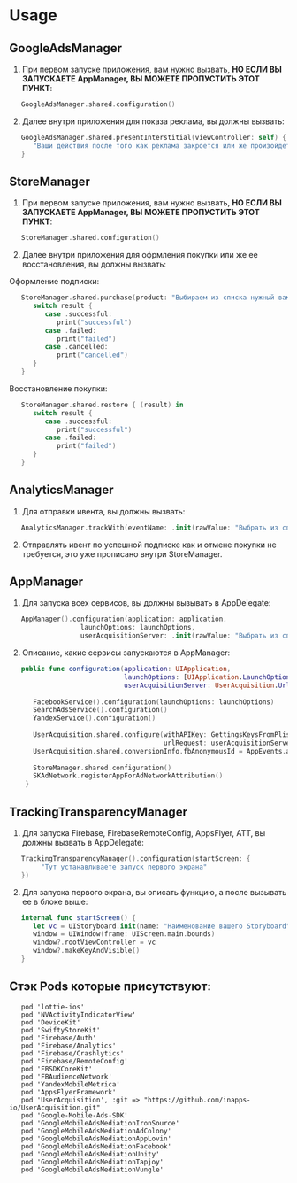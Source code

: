 # Usage

## GoogleAdsManager
1) При первом запуске приложения, вам нужно вызвать, **НО ЕСЛИ ВЫ ЗАПУСКАЕТЕ AppManager, ВЫ МОЖЕТЕ ПРОПУСТИТЬ ЭТОТ ПУНКТ**:

```swift
   GoogleAdsManager.shared.configuration()
```

2) Далее внутри приложения для показа реклама, вы должны вызвать:

```swift
   GoogleAdsManager.shared.presentInterstitial(viewController: self) {
      "Ваши действия после того как реклама закроется или же произойдет ошибка"
   }
```

## StoreManager
1) При первом запуске приложения, вам нужно вызвать, **НО ЕСЛИ ВЫ ЗАПУСКАЕТЕ AppManager, ВЫ МОЖЕТЕ ПРОПУСТИТЬ ЭТОТ ПУНКТ**:

```swift
   StoreManager.shared.configuration()
```

2) Далее внутри приложения для офрмления покупки или же ее восстановления, вы должны вызвать:

Оформление подписки:
```swift
   StoreManager.shared.purchase(product: "Выбираем из списка нужный вам id подписки") { (result) in
      switch result {
         case .successful:
            print("successful")
         case .failed:
            print("failed")
         case .cancelled:
            print("cancelled")
      }
   }
```

Восстановление покупки:
```swift
   StoreManager.shared.restore { (result) in
      switch result {
         case .successful:
            print("successful")
         case .failed:
            print("failed")
      }
   }
```

## AnalyticsManager
1) Для отправки ивента, вы должны вызвать:

```swift
   AnalyticsManager.trackWith(eventName: .init(rawValue: "Выбрать из списка нужный вам ивент или же написать свой"))
```

2) Отправлять ивент по успешной подписке как и отмене покупки не требуется, это уже прописано внутри StoreManager.

## AppManager
1) Для запуска всех сервисов, вы должны вызывать в AppDelegate:

```swift
   AppManager().configuration(application: application, 
			      launchOptions: launchOptions, 
			      userAcquisitionServer: .init(rawValue: "Выбрать из списка нужный вам сервер или же написать свой"))
```

2) Описание, какие сервисы запускаются в AppManager:

```swift
   public func configuration(application: UIApplication,
                             launchOptions: [UIApplication.LaunchOptionsKey: Any]?,
                             userAcquisitionServer: UserAcquisition.Urls = .inapps) {
        
      FacebookService().configuration(launchOptions: launchOptions)
      SearchAdsService().configuration()
      YandexService().configuration()
        
      UserAcquisition.shared.configure(withAPIKey: GettingsKeysFromPlist.getKey(by: .userAcquisitionKey) as! String,
                                       urlRequest: userAcquisitionServer)
      UserAcquisition.shared.conversionInfo.fbAnonymousId = AppEvents.anonymousID
        
      StoreManager.shared.configuration()
      SKAdNetwork.registerAppForAdNetworkAttribution()
    }
```

## TrackingTransparencyManager
1) Для запуска Firebase, FirebaseRemoteConfig, AppsFlyer, ATT, вы должны вызвать в AppDelegate:

```swift
   TrackingTransparencyManager().configuration(startScreen: {
        "Тут устанавливаете запуск первого экрана"
   })
```

2) Для запуска первого экрана, вы описать функцию, а после вызывать ее в блоке выше:

```swift
   internal func startScreen() {
      let vc = UIStoryboard.init(name: "Наименование вашего Storyboard", bundle: nil).instantiateInitialViewController()!
      window = UIWindow(frame: UIScreen.main.bounds)
      window?.rootViewController = vc
      window?.makeKeyAndVisible()
   }
```

## Стэк Pods которые присутствуют:

```
   pod 'lottie-ios'
   pod 'NVActivityIndicatorView'
   pod 'DeviceKit'
   pod 'SwiftyStoreKit'
   pod 'Firebase/Auth'
   pod 'Firebase/Analytics'
   pod 'Firebase/Crashlytics'
   pod 'Firebase/RemoteConfig'
   pod 'FBSDKCoreKit'
   pod 'FBAudienceNetwork'
   pod 'YandexMobileMetrica'
   pod 'AppsFlyerFramework'
   pod 'UserAcquisition', :git => "https://github.com/inapps-io/UserAcquisition.git"
   pod 'Google-Mobile-Ads-SDK'
   pod 'GoogleMobileAdsMediationIronSource'
   pod 'GoogleMobileAdsMediationAdColony'
   pod 'GoogleMobileAdsMediationAppLovin'
   pod 'GoogleMobileAdsMediationFacebook'
   pod 'GoogleMobileAdsMediationUnity'
   pod 'GoogleMobileAdsMediationTapjoy'
   pod 'GoogleMobileAdsMediationVungle'
```
